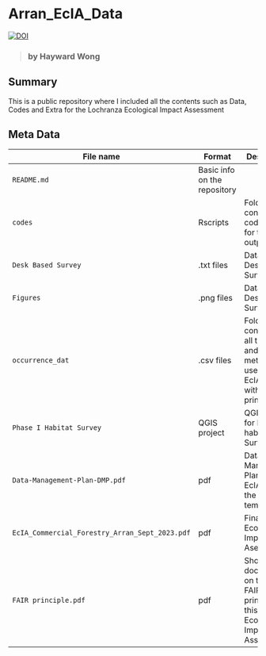 # Arran_EcIA_Data
[![DOI](https://zenodo.org/badge/725800327.svg)](https://zenodo.org/doi/10.5281/zenodo.10279424)
> ### by Hayward Wong
## Summary
This is a public repository where I included all the contents such as Data, Codes and Extra for the Lochranza Ecological Impact Assessment
## Meta Data

| File name | Format | Description |
| ---- | ---- | ---- |
```README.md``` | Basic info on the repository
```codes``` | Rscripts | Folder containing R codes used for the data output
```Desk Based Survey```|.txt files| Data from Desk Based Surveys
```Figures```|.png files| Data from Desk Based Surveys
```occurrence_dat```|.csv files | Folder containing all the data and metadata used for this EcIA comply with FAIR principle
```Phase I Habitat Survey```| QGIS project| QGIS project for Phase I habitat Survey
```Data-Management-Plan-DMP.pdf```| pdf | Data Management Plan of this EcIA using the UKRI template
```EcIA_Commercial_Forestry_Arran_Sept_2023.pdf```| pdf | Final Ecological Impact Asessment
```FAIR principle.pdf```| pdf | Short document on the use of FAIR principle in this Ecological Impact Assessment

